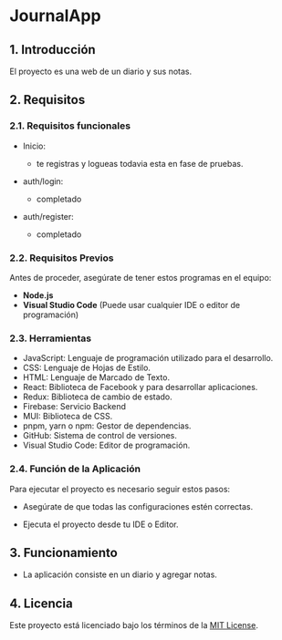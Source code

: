 # **JournalApp**

## 1. **Introducción**

El proyecto es una web de un diario y sus notas.

## 2. **Requisitos**

### 2.1. **Requisitos funcionales**

* Inicio:

  * te registras y logueas todavia esta en fase de pruebas.

* auth/login:

  * completado

* auth/register:

  * completado



### 2.2. **Requisitos Previos**

Antes de proceder, asegúrate de tener estos programas en el equipo:

* **Node.js**
* **Visual Studio Code** (Puede usar cualquier IDE o editor de programación)

### 2.3. **Herramientas**

* JavaScript: Lenguaje de programación utilizado para el desarrollo.
* CSS: Lenguaje de Hojas de Estilo.
* HTML: Lenguaje de Marcado de Texto.
* React: Biblioteca de Facebook y para desarrollar aplicaciones.
* Redux: Biblioteca de cambio de estado.
* Firebase: Servicio Backend
* MUI: Biblioteca de CSS.
* pnpm, yarn o npm: Gestor de dependencias.
* GitHub: Sistema de control de versiones.
* Visual Studio Code: Editor de programación.

### 2.4. **Función de la Aplicación**

Para ejecutar el proyecto es necesario seguir estos pasos:

* Asegúrate de que todas las configuraciones estén correctas.

* Ejecuta el proyecto desde tu IDE o Editor.

## 3. **Funcionamiento**

* La aplicación consiste en un diario y agregar notas.

## 4. **Licencia**

Este proyecto está licenciado bajo los términos de la [MIT License](LICENSE).
